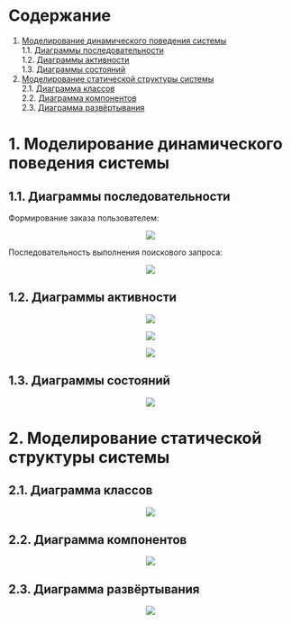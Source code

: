 # Содержание
1. [Моделирование динамического поведения системы](#1)  
1.1. [Диаграммы последовательности](#1.1)  
1.2. [Диаграммы активности](#1.2)   
1.3. [Диаграммы состояний](#1.3)  
2. [Моделирование статической структуры системы](#2)  
2.1. [Диаграмма классов](#2.1)  
2.2. [Диаграмма компонентов](#2.2)  
2.3. [Диаграмма развёртывания](#2.3)  

<a name="1"/>

#  1. Моделирование динамического поведения системы

<a name="1.1"/>

##  1.1. Диаграммы последовательности

Формирование заказа пользователем:

<p align="center">
  <img src="https://github.com/R3g3m/TRTPO/blob/master/Diagrams/sequence_order_d.PNG">
</p>


Последовательность выполнения поискового запроса:

<p align="center">
  <img src="https://github.com/R3g3m/TRTPO/blob/master/Diagrams/sequense_search_d.PNG">
</p>


<a name="1.2"/>

##  1.2. Диаграммы активности

<p align="center">
  <img src="https://github.com/R3g3m/TRTPO/blob/master/Diagrams/action_catalog_d.PNG">
</p>

<p align="center">
  <img src="https://github.com/R3g3m/TRTPO/blob/master/Diagrams/action_reg_d.PNG">
</p>

<p align="center">
  <img src="https://github.com/R3g3m/TRTPO/blob/master/Diagrams/action_order_d.PNG">
</p>

<a name="1.3"/>

##  1.3. Диаграммы состояний

<p align="center">
  <img src="https://github.com/R3g3m/TRTPO/blob/master/Diagrams/use_d.png">
</p>

#  2. Моделирование статической структуры системы

<a name="2.1"/>

##  2.1. Диаграмма классов

<p align="center">
  <img src="https://github.com/R3g3m/TRTPO/blob/master/Diagrams/class_d.PNG">
</p>

<a name="2.2"/>

##  2.2. Диаграмма компонентов

<p align="center">
  <img src="https://github.com/R3g3m/TRTPO/blob/master/Diagrams/component_d.png">
</p>


<a name="2.3"/>

##  2.3. Диаграмма развёртывания

<p align="center">
  <img src="https://github.com/R3g3m/TRTPO/blob/master/Diagrams/deployment_d.PNG">
</p>
